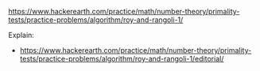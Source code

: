 https://www.hackerearth.com/practice/math/number-theory/primality-tests/practice-problems/algorithm/roy-and-rangoli-1/

Explain:

- https://www.hackerearth.com/practice/math/number-theory/primality-tests/practice-problems/algorithm/roy-and-rangoli-1/editorial/
